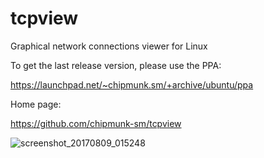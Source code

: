 # tcpview

Graphical network connections viewer for Linux

To get the last release version, please use the PPA:

https://launchpad.net/~chipmunk.sm/+archive/ubuntu/ppa

Home page:

https://github.com/chipmunk-sm/tcpview

![screenshot_20170809_015248](https://user-images.githubusercontent.com/29524958/29098268-32517842-7ca7-11e7-921e-73feb2086088.png)
